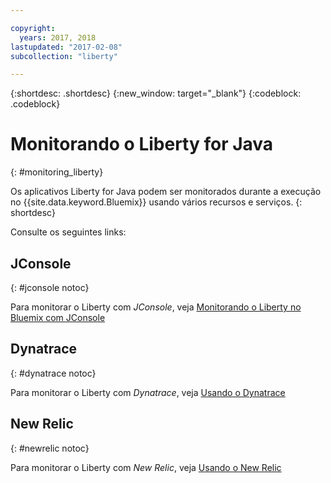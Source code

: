 ```yaml
---

copyright:
  years: 2017, 2018
lastupdated: "2017-02-08"
subcollection: "liberty"

---
```


{:shortdesc: .shortdesc}
{:new_window: target="_blank"}
{:codeblock: .codeblock}

# Monitorando o Liberty for Java
{: #monitoring_liberty}

Os aplicativos Liberty for Java podem ser monitorados durante a execução no {{site.data.keyword.Bluemix}} usando vários recursos e serviços.
{: shortdesc}

Consulte os seguintes links:

## JConsole
{: #jconsole notoc}

Para monitorar o Liberty com *JConsole*, veja [Monitorando o Liberty no Bluemix com JConsole](/docs/runtimes/liberty/monitoring/jconsole.html)

## Dynatrace
{: #dynatrace notoc}

Para monitorar o Liberty com *Dynatrace*, veja [Usando o Dynatrace](/docs/runtimes/liberty/monitoring/dynatrace.html)

## New Relic
{: #newrelic notoc}

Para monitorar o Liberty com *New Relic*, veja [Usando o New Relic](/docs/runtimes/liberty/monitoring/newRelic.html)
